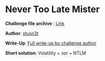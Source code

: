 # Never Too Late Mister


**Challenge file archive** : [Link](https://drive.google.com/file/d/1MjMGRiPzweCOdikO3DTaVfbdBK5kyynT/view?usp=sharing)

**Author**: [stuxn3t](https://twitter.com/_stuxn3t)

**Write-Up**: [Full write-up by challenge author](https://volatilevirus.home.blog/2018/10/27/bsides-delhi-ctf18-never-too-late-mister-write-up/)

**Short solution**: Volatility + xor + NTLM
